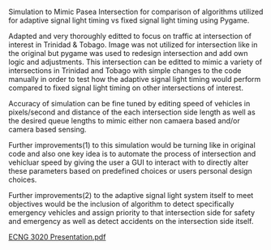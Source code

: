 Simulation to Mimic Pasea Intersection for comparison of algorithms utilized for adaptive signal light timing vs fixed signal light timing using Pygame.

Adapted and very thoroughly editted to focus on traffic at intersection of interest in Trinidad & Tobago. Image was not utilized for intersection like in the original but pygame was used to redesign intersection and add own logic and adjustments. This intersection can be editted to mimic a variety of intersections in Trinidad and Tobago with simple changes to the code manually in order to test how the adaptive signal light timing would perform compared to fixed signal light timing on other intersections of interest.

Accuracy of simulation can be fine tuned by editing speed of vehicles in pixels/second and distance of the each intersection side length as well as the desired queue lengths to mimic either non camaera based and/or camera based sensing.

Further improvements(1) to this simulation would be turning like in original code and also one key idea is to automate the process of intersection and vehicluar speed by giving the user a GUI to interact with to directly alter these parameters based on predefined choices or users personal design choices.

Further improvements(2)  to the adaptive signal light system itself to meet objectives would be the inclusion of algorithm to detect specifically emergency vehicles and assign priority to that intersection side for safety and emergency as well as detect accidents on the intersection side itself.


[ECNG 3020 Presentation.pdf](https://github.com/user-attachments/files/16570418/ECNG.3020.Presentation.pdf)
